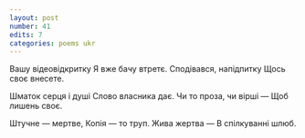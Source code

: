 ```yaml
---
layout: post
number: 41
edits: 7
categories: poems ukr
---
```


Вашу відеовідкритку 
Я вже бачу втретє.
Сподівався, напідпитку
Щось своє внесете.

Шматок серця і душі 
Слово власника дає.
Чи то проза, чи вірші —
Щоб лишень своє.

Штучне — мертве, 
Копія — то труп. 
Жива жертва — 
В спілкуванні шлюб.
